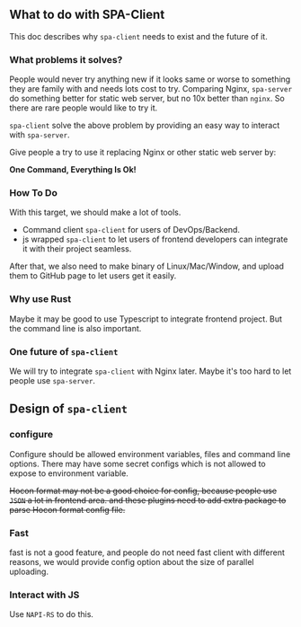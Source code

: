 ## What to do with SPA-Client
This doc describes why `spa-client` needs to exist and the future of it.
### What problems it solves?
People would never try anything new if it looks same or worse to something they are family with and needs lots cost to try.
Comparing Nginx, `spa-server` do something better for static web server, but no 10x better than `nginx`. So there are rare
people would like to try it.

`spa-client` solve the above problem by providing an easy way to interact with `spa-server`.

Give people a try to use it replacing Nginx or other static web server by:

**One Command, Everything Is Ok!**

### How To Do
With this target, we should make a lot of tools.

* Command client `spa-client` for users of DevOps/Backend.
* js wrapped `spa-client` to let users of frontend developers can integrate it with their project seamless.


After that, we also need to make binary of Linux/Mac/Window, and upload them to GitHub page to let users get it easily.

### Why use Rust
Maybe it may be good to use Typescript to integrate frontend project. But the command line is also important.

### One future of `spa-client`
We will try to integrate `spa-client` with Nginx later. Maybe it's too hard to let people use `spa-server`.


## Design of `spa-client`
### configure
Configure should be allowed environment variables, files and command line options. There may have some secret configs 
which is not allowed to expose to environment variable.

~~Hocon format may not be a good choice for config, because people use `JSON` a lot in frontend area. and these plugins 
need to add extra package to parse Hocon format config file.~~

### Fast
fast is not a good feature, and people do not need fast client with different reasons, we would provide 
config option about the size of parallel uploading. 

### Interact with JS 
Use `NAPI-RS` to do this.




